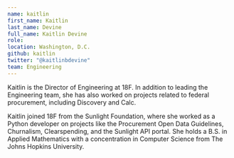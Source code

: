 ```yaml
---
name: kaitlin
first_name: Kaitlin
last_name: Devine
full_name: Kaitlin Devine
role:
location: Washington, D.C.
github: kaitlin
twitter: "@kaitlinbdevine"
team: Engineering
---
```


Kaitlin is the Director of Engineering at 18F. In addition to leading the Engineering team, she has also worked on projects related to federal procurement, including Discovery and Calc. 

Kaitlin joined 18F from the Sunlight Foundation, where she worked as a Python developer on projects like the Procurement Open Data Guidelines, Churnalism, Clearspending, and the Sunlight API portal. She holds a B.S. in Applied Mathematics with a concentration in Computer Science from The Johns Hopkins University.


